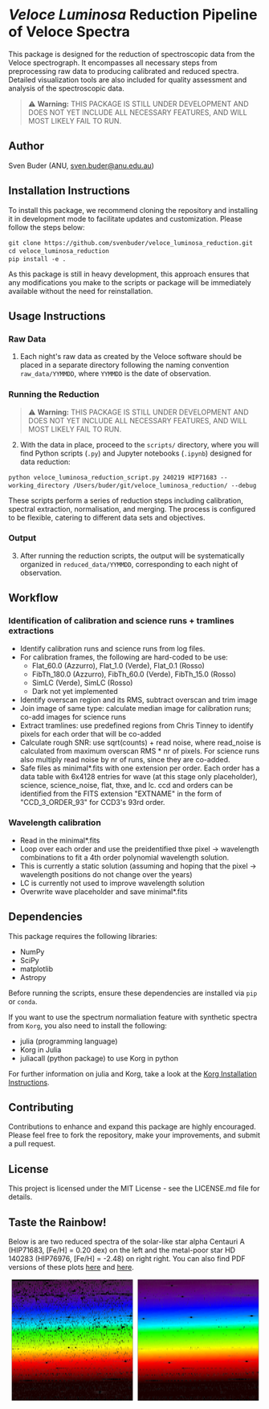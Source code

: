 # *Veloce Luminosa* Reduction Pipeline of Veloce Spectra

This package is designed for the reduction of spectroscopic data from the Veloce spectrograph. It encompasses all necessary steps from preprocessing raw data to producing calibrated and reduced spectra. Detailed visualization tools are also included for quality assessment and analysis of the spectroscopic data.

> :warning: **Warning:** THIS PACKAGE IS STILL UNDER DEVELOPMENT AND DOES NOT YET INCLUDE ALL NECESSARY FEATURES, AND WILL MOST LIKELY FAIL TO RUN.

## Author

Sven Buder (ANU, sven.buder@anu.edu.au)

## Installation Instructions

To install this package, we recommend cloning the repository and installing it in development mode to facilitate updates and customization. Please follow the steps below:

```shell
git clone https://github.com/svenbuder/veloce_luminosa_reduction.git
cd veloce_luminosa_reduction
pip install -e .
```

As this package is still in heavy development, this approach ensures that any modifications you make to the scripts or package will be immediately available without the need for reinstallation.

## Usage Instructions

### Raw Data

1. Each night's raw data as created by the Veloce software should be placed in a separate directory following the naming convention `raw_data/YYMMDD`, where `YYMMDD` is the date of observation.

### Running the Reduction

> :warning: **Warning:** THIS PACKAGE IS STILL UNDER DEVELOPMENT AND DOES NOT YET INCLUDE ALL NECESSARY FEATURES, AND WILL MOST LIKELY FAIL TO RUN.

2. With the data in place, proceed to the `scripts/` directory, where you will find Python scripts (`.py`) and Jupyter notebooks (`.ipynb`) designed for data reduction:

```shell
python veloce_luminosa_reduction_script.py 240219 HIP71683 --working_directory /Users/buder/git/veloce_luminosa_reduction/ --debug
```

These scripts perform a series of reduction steps including calibration, spectral extraction, normalisation, and merging. The process is configured to be flexible, catering to different data sets and objectives.

### Output

3. After running the reduction scripts, the output will be systematically organized in `reduced_data/YYMMDD`, corresponding to each night of observation.

## Workflow

### Identification of calibration and science runs + tramlines extractions
- Identify calibration runs and science runs from log files.
- For calibration frames, the following are hard-coded to be use:
   - Flat_60.0 (Azzurro), Flat_1.0 (Verde), Flat_0.1 (Rosso)
   - FibTh_180.0 (Azzurro), FibTh_60.0 (Verde), FibTh_15.0 (Rosso)
   - SimLC (Verde), SimLC (Rosso)
   - Dark not yet implemented
- Identify overscan region and its RMS, subtract overscan and trim image
- Join image of same type: calculate median image for calibration runs; co-add images for science runs
- Extract tramlines: use predefined regions from Chris Tinney to identify pixels for each order that will be co-added
- Calculate rough SNR: use sqrt(counts) + read noise, where read_noise is calculated from maximum overscan RMS * nr of pixels. For science runs also multiply read noise by nr of runs, since they are co-added.
- Safe files as minimal*.fits with one extension per order. Each order has a data table with 6x4128 entries for wave (at this stage only placeholder), science, science_noise, flat, thxe, and lc. ccd and orders can be identified from the FITS extension "EXTNAME" in the form of "CCD_3_ORDER_93" for CCD3's 93rd order.

### Wavelength calibration
- Read in the minimal*.fits
- Loop over each order and use the preidentified thxe pixel -> wavelength combinations to fit a 4th order polynomial wavelength solution.
- This is currently a static solution (assuming and hoping that the pixel -> wavelength positions do not change over the years)
- LC is currently not used to improve wavelength solution
- Overwrite wave placeholder and save minimal*.fits

## Dependencies

This package requires the following libraries:
- NumPy
- SciPy
- matplotlib
- Astropy

Before running the scripts, ensure these dependencies are installed via `pip` or `conda`.

If you want to use the spectrum normaliation feature with synthetic spectra from `Korg`, you also need to install the following:
- julia (programming language)
- Korg in Julia
- juliacall (python package) to use Korg in python

For further information on julia and Korg, take a look at the [Korg Installation Instructions](https://ajwheeler.github.io/Korg.jl/stable/).

## Contributing

Contributions to enhance and expand this package are highly encouraged. Please feel free to fork the repository, make your improvements, and submit a pull request.

## License

This project is licensed under the MIT License - see the LICENSE.md file for details.

## Taste the Rainbow!

Below is are two reduced spectra of the solar-like star alpha Centauri A (HIP71683, [Fe/H] = 0.20 dex) on the left and the metal-poor star HD 140283 (HIP76976, [Fe/H] = -2.48) on right right. You can also find PDF versions of these plots [here](https://github.com/svenbuder/veloce_luminosa_reduction/blob/main/reduced_data/240219/diagnostic_plots/0141/240219_0141_HIP71683_rainbow.pdf) and [here](https://github.com/svenbuder/veloce_luminosa_reduction/blob/main/reduced_data/240220/diagnostic_plots/0161/240220_0161_HIP76976_rainbow.pdf).

<p align="center">
  <img src="./VeloceReduction/veloce_reference_data/Veloce_alfCenA.png" width="49%"/>
  <img src="./VeloceReduction/veloce_reference_data/Veloce_HD140283.png" width="49%"/>
</p>
